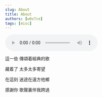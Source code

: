 ```yaml
---
slug: About
title: About
authors: [w0x7ce]
tags: [misc]
---
```



<!-- Hugo is a static site engine written in Go.


It makes use of a variety of open source projects including:

* [Cobra](https://github.com/spf13/cobra)
* [Viper](https://github.com/spf13/viper)
* [J Walter Weatherman](https://github.com/spf13/jWalterWeatherman)
* [Cast](https://github.com/spf13/cast)

Learn more and contribute on [GitHub](https://github.com/gohugoio). -->
<!-- https://null.w0x7ce.com/media/%E9%9B%A2%E5%88%A5%E4%B9%8B%E5%89%8D.mp3 -->
<!-- https://media_ipv6.w0x7ce.com/media/%e9%9b%a2%e5%88%a5%e4%b9%8b%e5%89%8d.mp3 -->
<audio controls="controls" autoplay="autoplay" src="https://me.w0x7ce.eu/media/%E9%BB%83%E8%97%9D%E6%98%8E%20-%20%E6%88%91%E5%80%91%E7%9A%84%E5%A4%A9%E7%A9%BA.mp3">
    Your browser does not support the HTML5 audio element.
</audio>

這一些 傳頌着經典的歌

藏着了 太多太多寄望

在這刻 迷途在遠方他鄉

感謝你 歌聲裏伴我跨過